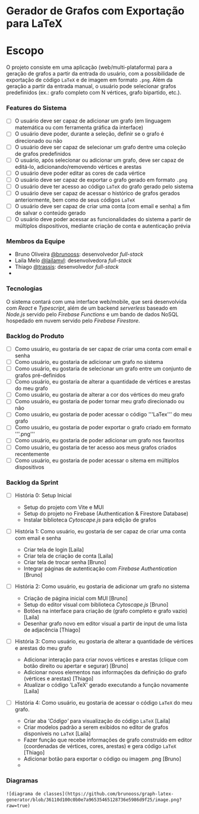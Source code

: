 # Gerador de Grafos com Exportação para LaTeX

# Escopo
O projeto consiste em uma aplicação (web/multi-plataforma) para a geração de grafos a partir da entrada do usuário, com a possibilidade de exportação de código ```LaTeX``` e de imagem em formato ```.png```. Além da geração a partir da entrada manual, o usuário pode selecionar grafos predefinidos (ex.: grafo completo com N vértices, grafo bipartido, etc.).

### Features do Sistema

- [ ] O usuário deve ser capaz de adicionar um grafo (em linguagem matemática ou com ferramenta gráfica da interface)
- [ ] O usuário deve poder, durante a seleção, definir se o grafo é direcionado ou não
- [ ] O usuário deve ser capaz de selecionar um grafo dentre uma coleção de grafos predefinidos
- [ ] O usuário, após selecionar ou adicionar um grafo, deve ser capaz de editá-lo, adicionando/removendo vértices e arestas
- [ ] O usuário deve poder editar as cores de cada vértice
- [ ] O usuário deve ser capaz de exportar o grafo gerado em formato ```.png```
- [ ] O usuário deve ter acesso ao código ```LaTeX``` do grafo gerado pelo sistema
- [ ] O usuário deve ser capaz de acessar o histórico de grafos gerados anteriormente, bem como de seus códigos ```LaTeX```
- [ ] O usuário deve ser capaz de criar uma conta (com email e senha) a fim de salvar o conteúdo gerado
- [ ] O usuário deve poder acessar as funcionalidades do sistema a partir de múltiplos dispositivos, mediante criação de conta e autenticação prévia

### Membros da Equipe

- Bruno Oliveira [@brunooss](https://github.com/brunooss): desenvolvedor _full-stack_
- Laila Melo [@lailamvl](https://github.com/lailamvl): desenvolvedora _full-stack_
- Thiago [@trassis](https://github.com/trassis): desenvolvedor _full-stack_
- 

### Tecnologias

O sistema contará com uma interface web/mobile, que será desenvolvida com _React_ e _Typescript_, além de um backend _serverless_ baseado em _Node.js_ servido pelo _Firebase Functions_ e um bando de dados NoSQL hospedado em nuvem servido pelo _Firebase Firestore_.

### Backlog do Produto
- [ ] Como usuário, eu gostaria de ser capaz de criar uma conta com email e senha
- [ ] Como usuário, eu gostaria de adicionar um grafo no sistema
- [ ] Como usuário, eu gostaria de selecionar um grafo entre um conjunto de grafos pré-definidos
- [ ] Como usuário, eu gostaria de alterar a quantidade de vértices e arestas do meu grafo
- [ ] Como usuário, eu gostaria de alterar a cor dos vértices do meu grafo
- [ ] Como usuário, eu gostaria de poder tornar meu grafo direcionado ou não
- [ ] Como usuário, eu gostaria de poder acessar o código '''LaTex''' do meu grafo
- [ ] Como usuário, eu gostaria de poder exportar o grafo criado em formato '''.png'''
- [ ] Como usuário, eu gostaria de poder adicionar um grafo nos favoritos
- [ ] Como usuário, eu gostaria de ter acesso aos meus grafos criados recentemente
- [ ] Como usuário, eu gostaria de poder acessar o sitema em múltiplos dispositivos

### Backlog da Sprint

- [ ] História 0: Setup Inicial
    - Setup do projeto com Vite e MUI
    - Setup do projeto no Firebase (Authentication & Firestore Database)
    - Instalar biblioteca _Cytoscape.js_ para edição de grafos
      
- [ ] História 1: Como usuário, eu gostaria de ser capaz de criar uma conta com email e senha
    - Criar tela de login [Laila]
    - Criar tela de criação de conta [Laila]
    - Criar tela de trocar senha [Bruno]
    - Integrar páginas de autenticação com _Firebase Authentication_ [Bruno]

- [ ] História 2: Como usuário, eu gostaria de adicionar um grafo no sistema
    - Criação de página inicial com MUI [Bruno]
    - Setup do editor visual com biblioteca _Cytoscape.js_ [Bruno]
    - Botões na interface para criação de (grafo completo e grafo vazio) [Laila]
    - Desenhar grafo novo em editor visual a partir de input de uma lista de adjacência [Thiago]

- [ ] História 3: Como usuário, eu gostaria de alterar a quantidade de vértices e arestas do meu grafo
    - Adicionar interação para criar novos vértices e arestas (clique com botão direito ou apertar e segurar) [Bruno]
    - Adicionar novos elementos nas informações da definição do grafo (vértices e arestas) [Thiago]
    - Atualizar o código 'LaTeX' gerado executando a função novamente [Laila]

- [ ] História 4: Como usuário, eu gostaria de acessar o código `LaTeX` do meu grafo.
    - Criar aba _'Código'_ para visualização do código `LaTeX` [Laila]
    - Criar modelos padrão a serem exibidos no editor de grafos disponíveis no `LaTeX` [Laila]
    - Fazer função que recebe informações de grafo construído em editor (coordenadas de vértices, cores, arestas) e gera código `LaTeX` [Thiago]
    - Adicionar botão para exportar o código ou imagem .png [Bruno]
    - 

### Diagramas
    ![diagrama de classes](https://github.com/brunooss/graph-latex-generator/blob/36110d100c0b0e7a96535465128736e5986d9f25/image.png?raw=true)
